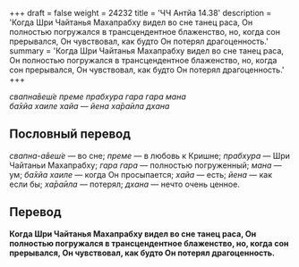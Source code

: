 +++
draft = false
weight = 24232
title = 'ЧЧ Антйа 14.38'
description = 'Когда Шри Чайтанья Махапрабху видел во сне танец раса, Он полностью погружался в трансцендентное блаженство, но, когда сон прерывался, Он чувствовал, как будто Он потерял драгоценность.'
summary = 'Когда Шри Чайтанья Махапрабху видел во сне танец раса, Он полностью погружался в трансцендентное блаженство, но, когда сон прерывался, Он чувствовал, как будто Он потерял драгоценность.'
+++

_свапна̄веш́е преме прабхура гара гара мана  
ба̄хйа хаиле хайа — йена ха̄ра̄ила дхана_

## Пословный перевод

_свапна_\-_а̄веш́е_ — во сне; _преме_ — в любовь к Кришне; _прабхура_ — Шри Чайтаньи Махапрабху; _гара_ _гара_ — полностью погруженный; _мана_ — ум; _ба̄хйа_ _хаиле_ — когда Он просыпается; _хайа_ — есть; _йена_ — как если бы; _ха̄ра̄ила_ — потерял; _дхана_ — нечто очень ценное.

## Перевод

**Когда Шри Чайтанья Махапрабху видел во сне танец раса, Он полностью погружался в трансцендентное блаженство, но, когда сон прерывался, Он чувствовал, как будто Он потерял драгоценность.**
